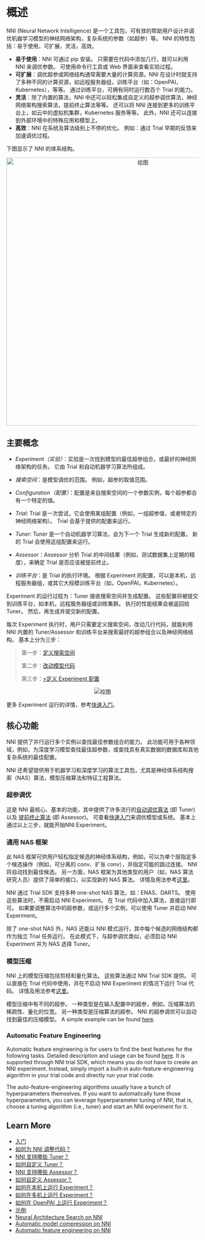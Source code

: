 # 概述

NNI (Neural Network Intelligence) 是一个工具包，可有效的帮助用户设计并调优机器学习模型的神经网络架构，复杂系统的参数（如超参）等。 NNI 的特性包括：易于使用，可扩展，灵活，高效。

* **易于使用**：NNI 可通过 pip 安装。 只需要在代码中添加几行，就可以利用 NNI 来调优参数。 可使用命令行工具或 Web 界面来查看实验过程。
* **可扩展**：调优超参或网络结构通常需要大量的计算资源。NNI 在设计时就支持了多种不同的计算资源，如远程服务器组，训练平台（如：OpenPAI，Kubernetes），等等。 通过训练平台，可拥有同时运行数百个 Trial 的能力。
* **灵活**：除了内置的算法，NNI 中还可以轻松集成自定义的超参调优算法，神经网络架构搜索算法，提前终止算法等等。 还可以将 NNI 连接到更多的训练平台上，如云中的虚拟机集群，Kubernetes 服务等等。 此外，NNI 还可以连接到外部环境中的特殊应用和模型上。
* **高效**：NNI 在系统及算法级别上不停的优化。 例如：通过 Trial 早期的反馈来加速调优过程。

下图显示了 NNI 的体系结构。

<p align="center">
<img src="https://user-images.githubusercontent.com/23273522/51816536-ed055580-2301-11e9-8ad8-605a79ee1b9a.png" alt="绘图" width="700"/>
</p>

## 主要概念

* *Experiment（实验）*：实验是一次找到模型的最佳超参组合，或最好的神经网络架构的任务。 它由 Trial 和自动机器学习算法所组成。

* *搜索空间*：是模型调优的范围。 例如，超参的取值范围。

* *Configuration（配置）*：配置是来自搜索空间的一个参数实例，每个超参都会有一个特定的值。

* *Trial*: Trial 是一次尝试，它会使用某组配置（例如，一组超参值，或者特定的神经网络架构）。 Trial 会基于提供的配置来运行。

* *Tuner*: Tuner 是一个自动机器学习算法，会为下一个 Trial 生成新的配置。 新的 Trial 会使用这组配置来运行。

* *Assessor*：Assessor 分析 Trial 的中间结果（例如，测试数据集上定期的精度），来确定 Trial 是否应该被提前终止。

* *训练平台*：是 Trial 的执行环境。 根据 Experiment 的配置，可以是本机，远程服务器组，或其它大规模训练平台（如，OpenPAI，Kubernetes）。

Experiment 的运行过程为：Tuner 接收搜索空间并生成配置。 这些配置将被提交到训练平台，如本机，远程服务器组或训练集群。 执行的性能结果会被返回给 Tuner。 然后，再生成并提交新的配置。

每次 Experiment 执行时，用户只需要定义搜索空间，改动几行代码，就能利用 NNI 内置的 Tuner/Assessor 和训练平台来搜索最好的超参组合以及神经网络结构。 基本上分为三步：

> 第一步：[定义搜索空间](Tutorial/SearchSpaceSpec.md)
> 
> 第二步：[改动模型代码](TrialExample/Trials.md)
> 
> 第三步：[>定义 Experiment 配置](Tutorial/ExperimentConfig.md)

<p align="center">
<img src="https://user-images.githubusercontent.com/23273522/51816627-5d13db80-2302-11e9-8f3e-627e260203d5.jpg" alt="绘图"/>
</p>

更多 Experiment 运行的详情，参考[快速入门](Tutorial/QuickStart.md)。

## 核心功能

NNI 提供了并行运行多个实例以查找最佳参数组合的能力。 此功能可用于各种领域，例如，为深度学习模型查找最佳超参数，或查找具有真实数据的数据库和其他复杂系统的最佳配置。

NNI 还希望提供用于机器学习和深度学习的算法工具包，尤其是神经体系结构搜索（NAS）算法，模型压缩算法和特征工程算法。

### 超参调优

这是 NNI 最核心、基本的功能，其中提供了许多流行的[自动调优算法](Tuner/BuiltinTuner.md) (即 Tuner) 以及 [提前终止算法](Assessor/BuiltinAssessor.md) (即 Assessor)。 可查看[快速入门](Tutorial/QuickStart.md)来调优模型或系统。 基本上通过以上三步，就能开始NNI Experiment。

### 通用 NAS 框架

此 NAS 框架可供用户轻松指定候选的神经体系结构，例如，可以为单个层指定多个候选操作（例如，可分离的 conv、扩张 conv），并指定可能的跳过连接。 NNI 将自动找到最佳候选。 另一方面，NAS 框架为其他类型的用户（如，NAS 算法研究人员）提供了简单的接口，以实现新的 NAS 算法。 详情及用法参考[这里](NAS/Overview.md)。

NNI 通过 Trial SDK 支持多种 one-shot NAS 算法，如：ENAS、DARTS。 使用这些算法时，不需启动 NNI Experiment。 在 Trial 代码中加入算法，直接运行即可。 如果要调整算法中的超参数，或运行多个实例，可以使用 Tuner 并启动 NNI Experiment。

除了 one-shot NAS 外，NAS 还能以 NNI 模式运行，其中每个候选的网络结构都作为独立 Trial 任务运行。 在此模式下，与超参调优类似，必须启动 NNI Experiment 并为 NAS 选择 Tuner。

### 模型压缩

NNI 上的模型压缩包括剪枝和量化算法。 这些算法通过 NNI Trial SDK 提供。 可以直接在 Trial 代码中使用，并在不启动 NNI Experiment 的情况下运行 Trial 代码。 详情及用法参考[这里](Compressor/Overview.md)。

模型压缩中有不同的超参。 一种类型是在输入配置中的超参，例如，压缩算法的稀疏性、量化的位宽。 另一种类型是压缩算法的超参。 NNI 的超参调优可以自动找到最佳的压缩模型。 A simple example can be found [here](Compressor/AutoCompression.md).

### Automatic Feature Engineering

Automatic feature engineering is for users to find the best features for the following tasks. Detailed description and usage can be found [here](FeatureEngineering/Overview.md). It is supported through NNI trial SDK, which means you do not have to create an NNI experiment. Instead, simply import a built-in auto-feature-engineering algorithm in your trial code and directly run your trial code.

The auto-feature-engineering algorithms usually have a bunch of hyperparameters themselves. If you want to automatically tune those hyperparameters, you can leverage hyperparameter tuning of NNI, that is, choose a tuning algorithm (i.e., tuner) and start an NNI experiment for it.

## Learn More

* [入门](Tutorial/QuickStart.md)
* [如何为 NNI 调整代码？](TrialExample/Trials.md)
* [NNI 支持哪些 Tuner？](Tuner/BuiltinTuner.md)
* [如何自定义 Tuner？](Tuner/CustomizeTuner.md)
* [NNI 支持哪些 Assessor？](Assessor/BuiltinAssessor.md)
* [如何自定义 Assessor？](Assessor/CustomizeAssessor.md)
* [如何在本机上运行 Experiment？](TrainingService/LocalMode.md)
* [如何在多机上运行 Experiment？](TrainingService/RemoteMachineMode.md)
* [如何在 OpenPAI 上运行 Experiment？](TrainingService/PaiMode.md)
* [示例](TrialExample/MnistExamples.md)
* [Neural Architecture Search on NNI](NAS/Overview.md)
* [Automatic model compression on NNI](Compressor/Overview.md)
* [Automatic feature engineering on NNI](FeatureEngineering/Overview.md)